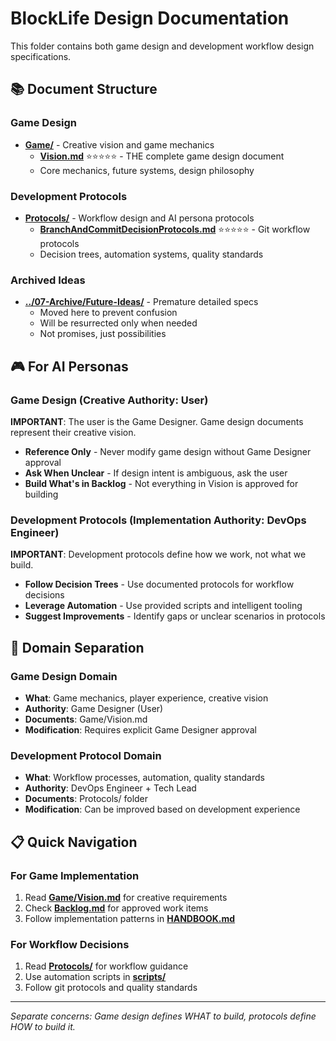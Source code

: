 # BlockLife Design Documentation

This folder contains both game design and development workflow design specifications.

## 📚 Document Structure

### Game Design
- **[Game/](Game/)** - Creative vision and game mechanics
  - **[Vision.md](Game/Vision.md)** ⭐⭐⭐⭐⭐ - THE complete game design document
  - Core mechanics, future systems, design philosophy

### Development Protocols
- **[Protocols/](Protocols/)** - Workflow design and AI persona protocols
  - **[BranchAndCommitDecisionProtocols.md](Protocols/BranchAndCommitDecisionProtocols.md)** ⭐⭐⭐⭐⭐ - Git workflow protocols
  - Decision trees, automation systems, quality standards

### Archived Ideas
- **[../07-Archive/Future-Ideas/](../07-Archive/Future-Ideas/)** - Premature detailed specs
  - Moved here to prevent confusion
  - Will be resurrected only when needed
  - Not promises, just possibilities


## 🎮 For AI Personas

### Game Design (Creative Authority: User)
**IMPORTANT**: The user is the Game Designer. Game design documents represent their creative vision.
- **Reference Only** - Never modify game design without Game Designer approval
- **Ask When Unclear** - If design intent is ambiguous, ask the user
- **Build What's in Backlog** - Not everything in Vision is approved for building

### Development Protocols (Implementation Authority: DevOps Engineer)
**IMPORTANT**: Development protocols define how we work, not what we build.
- **Follow Decision Trees** - Use documented protocols for workflow decisions
- **Leverage Automation** - Use provided scripts and intelligent tooling
- **Suggest Improvements** - Identify gaps or unclear scenarios in protocols

## 🎯 Domain Separation

### Game Design Domain
- **What**: Game mechanics, player experience, creative vision
- **Authority**: Game Designer (User)
- **Documents**: Game/Vision.md
- **Modification**: Requires explicit Game Designer approval

### Development Protocol Domain  
- **What**: Workflow processes, automation, quality standards
- **Authority**: DevOps Engineer + Tech Lead
- **Documents**: Protocols/ folder
- **Modification**: Can be improved based on development experience

## 📋 Quick Navigation

### For Game Implementation
1. Read **[Game/Vision.md](Game/Vision.md)** for creative requirements
2. Check **[Backlog.md](../01-Active/Backlog.md)** for approved work items
3. Follow implementation patterns in **[HANDBOOK.md](../03-Reference/HANDBOOK.md)**

### For Workflow Decisions
1. Read **[Protocols/](Protocols/)** for workflow guidance
2. Use automation scripts in **[scripts/](../../scripts/)**
3. Follow git protocols and quality standards

---

*Separate concerns: Game design defines WHAT to build, protocols define HOW to build it.*